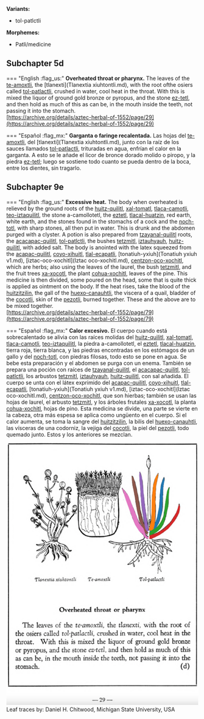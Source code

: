 **Variants:**

- tol-patlctli


**Morphemes:**

- Patli/medicine


## Subchapter 5d  

=== "English :flag_us:"
    **Overheated throat or pharynx.** The leaves of the [te-amoxtli](Te-amoxtli.md), the [tlanexti](Tlanextia xiuhtontli.md), with the root ofthe osiers called [tol-patlactli](Tol-patlactli.md), crushed in water, cool heat in the throat. With this is mixed the liquor of ground gold bronze or pyropus, and the stone [ez-tetl](eztetl.md), and then hold as much of this as can be, in the mouth inside the teeth, not passing it into the stomach.  
    [https://archive.org/details/aztec-herbal-of-1552/page/29](https://archive.org/details/aztec-herbal-of-1552/page/29)  


=== "Español :flag_mx:"
    **Garganta o faringe recalentada.** Las hojas del [te-amoxtli](Te-amoxtli.md), del [tlanexti](Tlanextia xiuhtontli.md), junto con la raíz de los sauces llamados [tol-patlactli](Tol-patlactli.md), trituradas en agua, enfrían el calor en la garganta. A esto se le añade el licor de bronce dorado molido o piropo, y la piedra [ez-tetl](eztetl.md); luego se sostiene todo cuanto se pueda dentro de la boca, entre los dientes, sin tragarlo.  

## Subchapter 9e  

=== "English :flag_us:"
    **Excessive heat.** The body when overheated is relieved by the ground roots of the [huitz-quilitl](Huitz-quilitl.md), [xal-tomatl](Xal-tomatl.md), [tlaca-camotli](Tlaca-camotli.md), [teo-iztaquilitl](Teo-iztaquilitl.md), the stone a-camollotetl, the [eztetl](eztetl.md), [tlacal-huatzin](tlacal-huatzin.md), red earth, white earth, and the stones found in the stomachs of a cock and the [noch-totl](noch-tototl.md), with sharp stones, all then put in water. This is drunk and the abdomen purged with a clyster. A potion is also prepared from [tzayanal-quilitl](Tzayanal-quilitl.md) roots, the [acacapac-quilitl](Aca-capac-quilitl.md), [tol-patlctli](Tol-patlactli.md), the bushes [tetzmitl](Tetzmitl.md), [iztauhyauh](Iztauyattl.md), [huitz-quilitl](Huitz-quilitl.md), with added salt. The body is anointed with the latex squeezed from the [acapac-quilitl](Aca-capac-quilitl.md), [coyo-xihuitl](Coyo-xihuitl.md), [tlal-ecapatli](Tlal-ecapatli.md), [tonatiuh-yxiuh](Tonatiuh yxiuh v1.md), [iztac-oco-xochitl](Iztac oco-xochitl.md), [centzon-oco-xochitl](Centzon-oco-xochitl.md), which are herbs; also using the leaves of the laurel, the bush [tetzmitl](Tetzmitl.md), and the fruit trees [xa-xocotl](Xa-xocotl.md), the plant [cohua-xochitl](Cohua-xochitl.md), leaves of the pine. This medicine is then divided, some poured on the head, some that is quite thick is applied as ointment on the body. If the heat rises, take the blood of the [huitzitzilin](huitzitzilin.md), the gall of the [huexo-canauhtli](huexo-canauhtli.md), the viscera of a quail, bladder of the [cocotli](cocotli.md), skin of the [pezotli](pezotli.md), burned together. These and the above are to be mixed together.  
    [https://archive.org/details/aztec-herbal-of-1552/page/79](https://archive.org/details/aztec-herbal-of-1552/page/79)  


=== "Español :flag_mx:"
    **Calor excesivo.** El cuerpo cuando está sobrecalentado se alivia con las raíces molidas del [huitz-quilitl](Huitz-quilitl.md), [xal-tomatl](Xal-tomatl.md), [tlaca-camotli](Tlaca-camotli.md), [teo-iztaquilitl](Teo-iztaquilitl.md), la piedra a-camollotetl, el [eztetl](eztetl.md), [tlacal-huatzin](tlacal-huatzin.md), tierra roja, tierra blanca, y las piedras encontradas en los estómagos de un gallo y del [noch-totl](noch-tototl.md), con piedras filosas, todo esto se pone en agua. Se bebe esta preparación y el abdomen se purga con un enema. También se prepara una poción con raíces de [tzayanal-quilitl](Tzayanal-quilitl.md), el [acacapac-quilitl](Aca-capac-quilitl.md), [tol-patlctli](Tol-patlactli.md), los arbustos [tetzmitl](Tetzmitl.md), [iztauhyauh](Iztauyattl.md), [huitz-quilitl](Huitz-quilitl.md), con sal añadida. El cuerpo se unta con el látex exprimido del [acapac-quilitl](Aca-capac-quilitl.md), [coyo-xihuitl](Coyo-xihuitl.md), [tlal-ecapatli](Tlal-ecapatli.md), [tonatiuh-yxiuh](Tonatiuh yxiuh v1.md), [iztac-oco-xochitl](Iztac oco-xochitl.md), [centzon-oco-xochitl](Centzon-oco-xochitl.md), que son hierbas; también se usan las hojas de laurel, el arbusto [tetzmitl](Tetzmitl.md), y los árboles frutales [xa-xocotl](Xa-xocotl.md), la planta [cohua-xochitl](Cohua-xochitl.md), hojas de pino. Esta medicina se divide, una parte se vierte en la cabeza, otra más espesa se aplica como ungüento en el cuerpo. Si el calor aumenta, se toma la sangre del [huitzitzilin](huitzitzilin.md), la bilis del [huexo-canauhtli](huexo-canauhtli.md), las vísceras de una codorniz, la vejiga del [cocotli](cocotli.md), la piel del [pezotli](pezotli.md), todo quemado junto. Estos y los anteriores se mezclan.  

![D_ID180_p029_03_Tol-patlactli.png](assets/D_ID180_p029_03_Tol-patlactli.png)  
Leaf traces by: Daniel H. Chitwood, Michigan State University, USA  
